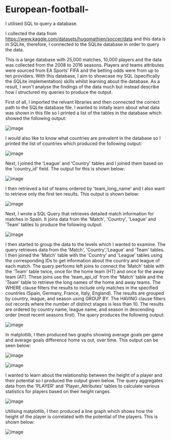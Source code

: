 # European-football-
I utilised SQL to query a database.

I collected the data from https://www.kaggle.com/datasets/hugomathien/soccer/data and this data is in SQLite, therefore, I connected to the SQLite database in order to query the data.

This is a large database with 25,000 matches, 10,000 players and the data was collected from the 2008 to 2016 seasons. Players and teams attributes were sourced from EA Sports' FIFA and the betting odds were from up to ten providers. With this database, I aim to showcase my SQL (specifically the SQLite implementation) skills whilst learning about the database. As a result, I won't analyse the findings of the data much but instead describe how I structured my queries to produce the output.

First of all, I imported the relvant libraries and then connected the correct path to the SQLite database file. I wanted to initally learn about what data was shown in this file so I printed a list of the tables in the database which showed the following output:

![image](https://github.com/AdamH489/European-football-/assets/122322345/1ee0c75e-a3f4-44ab-8169-7c4636ea60a1)

I would also like to know what countries are prevalent in the database so I printed the list of countries which produced the following output:

![image](https://github.com/AdamH489/European-football-/assets/122322345/04b3ac0f-329e-4d97-8549-9bf474e122e0)

Next, I joined the 'League' and 'Country' tables and I joined them based on the 'country_id' field. The output for this is shown below:

![image](https://github.com/AdamH489/European-football-/assets/122322345/5b98ee52-a63e-4018-8aa2-f523bfe45ec1)

I then retrieved a list of teams ordered by 'team_long_name' and I also want to retrieve only the first ten results. This output is shown below:

![image](https://github.com/AdamH489/European-football-/assets/122322345/5b4a2275-cf9d-41aa-a483-a22933933e3a)

Next, I wrote a SQL Query that retrieves detailed match information for matches in Spain. It joins data from the 'Match', 'Country', 'League' and 'Team' tables to produce the following output:

![image](https://github.com/AdamH489/European-football-/assets/122322345/6c351588-9687-4139-bdc9-383ff5e223af)

I then started to group the data to the levels which I wanted to examine. The query retrieves data from the 'Match', 'Country','League' and 'Team' tables. I then joined the 'Match' table with the 'Country' and 'League' tables using the corresponding IDs to get information about the country and league of each match. The query performs left joins to connect the 'Match' table with the 'Team' table twice, once for the home team (HT) and once for the away team (AT). These joins use the 'team_api_id' from the 'Match' table and the 'Team' table to retrieve the long names of the home and away teams. The WHERE clause filters the results to include only matches in the specified countries (Spain, Germany, France, Italy, England).
The results are grouped by country, league, and season using GROUP BY. The HAVING clause filters out records where the number of distinct stages is less than 10. The results are ordered by country name, league name, and season in descending order (most recent seasons first). The query produces the following output:

![image](https://github.com/AdamH489/European-football-/assets/122322345/a5b3d7fa-ad4d-4f52-bce9-d11cea5d19b8)

In matplotlib, I then produced two graphs showing average goals per game and average goals difference home vs out, over time. This output can be seen below:

![image](https://github.com/AdamH489/European-football-/assets/122322345/7eadc957-633d-4eff-b5c0-6fa0d57cb8f8)

![image](https://github.com/AdamH489/European-football-/assets/122322345/fae24de6-0fca-4305-8788-d7c21567b5b8)

I wanted to learn about the relationship between the height of a player and their potential so I produced the output given below. The query aggregates data from the 'PLAYER' and 'Player_Attributes' tables to calculate various statistics for players based on their height ranges. 

![image](https://github.com/AdamH489/European-football-/assets/122322345/40b1cc5a-6514-464e-ad66-ef11c9d6bb9d)

Utilising matplotlib, I then produced a line graph which shows how the height of the player is correlated with the potential of the players. This is shown below:

![image](https://github.com/AdamH489/European-football-/assets/122322345/d7e18273-a7dd-4903-bf7e-8219ec5b296c)






